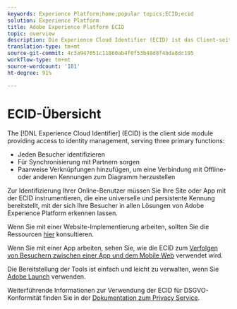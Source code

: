 ```yaml
---
keywords: Experience Platform;home;popular topics;ECID;ecid
solution: Experience Platform
title: Adobe Experience Platform ECID
topic: overview
description: Die Experience Cloud Identifier (ECID) ist das Client-seitige Modul, das Zugriff auf die Identitätsverwaltung und drei Hauptfunktionen bietet.
translation-type: tm+mt
source-git-commit: 4c3a947051c11860ab4f0f53b48d8f4bda8dc195
workflow-type: tm+mt
source-wordcount: '181'
ht-degree: 91%

---
```



# ECID-Übersicht

The [!DNL Experience Cloud Identifier] (ECID) is the client side module providing access to identity management, serving three primary functions:

- Jeden Besucher identifizieren
- Für Synchronisierung mit Partnern sorgen
- Paarweise Verknüpfungen hinzufügen, um eine Verbindung mit Offline- oder anderen Kennungen zum Diagramm herzustellen

Zur Identifizierung Ihrer Online-Benutzer müssen Sie Ihre Site oder App mit der ECID instrumentieren, die eine universelle und persistente Kennung bereitstellt, mit der sich Ihre Besucher in allen Lösungen von Adobe Experience Platform erkennen lassen.

Wenn Sie mit einer Website-Implementierung arbeiten, sollten Sie die Ressourcen [hier](https://docs.adobe.com/content/help/de-DE/id-service/using/home.html) konsultieren.

Wenn Sie mit einer App arbeiten, sehen Sie, wie die ECID zum [Verfolgen von Besuchern zwischen einer App und dem Mobile Web](https://docs.adobe.com/content/help/de-DE/mobile-services/ios/sdk-reference-ios/hybrid-app.html) verwendet wird.

Die Bereitstellung der Tools ist einfach und leicht zu verwalten, wenn Sie [Adobe Launch](https://docs.adobe.com/content/help/de-DE/launch/using/overview.html) verwenden.

Weiterführende Informationen zur Verwendung der ECID für DSGVO-Konformität finden Sie in der [Dokumentation zum Privacy Service](../privacy-service/identity-data.md).


